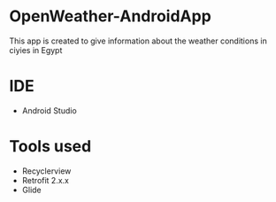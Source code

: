 # OpenWeather-AndroidApp
This app is created to give information about the weather conditions in ciyies in Egypt

# IDE
- Android Studio

# Tools used
- Recyclerview 
- Retrofit 2.x.x
- Glide

